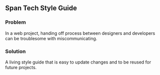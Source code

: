 ## Span Tech Style Guide

### Problem
In a web project, handing off process between designers and developers can be troublesome with miscommunicating.

### Solution
A living style guide that is easy to update changes and to be reused for future projects. 